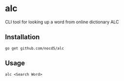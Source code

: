 # alc
CLI tool for looking up a word from online dictionary ALC

## Installation
`go get github.com/nocd5/alc`

## Usage
`alc <Search Word>`
